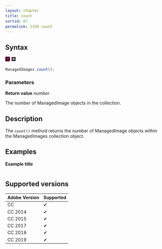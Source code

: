 ```yaml
---
layout: chapter
title: count
sortid: 67
permalink: 1159-count
---
```

## Syntax

![](../../images/indesign.png "InDesign") ![](../../images/indesignserver.png "InDesign Server")
```javascript
ManagedImages.count();
```

### Parameters

**Return value** *number*

The number of ManagedImage objects in the collection.

## Description

The `count()` method returns the number of ManagedImage objects within the ManagedImages collection object.

## Examples

**Example title**

```javascript

```

## Supported versions

| Adobe Version | Supported |
|---------------|---------|
| CC            | ✔       |
| CC 2014       | ✔       |
| CC 2015       | ✔       |
| CC 2017       | ✔       |
| CC 2018       | ✔       |
| CC 2019       | ✔       |